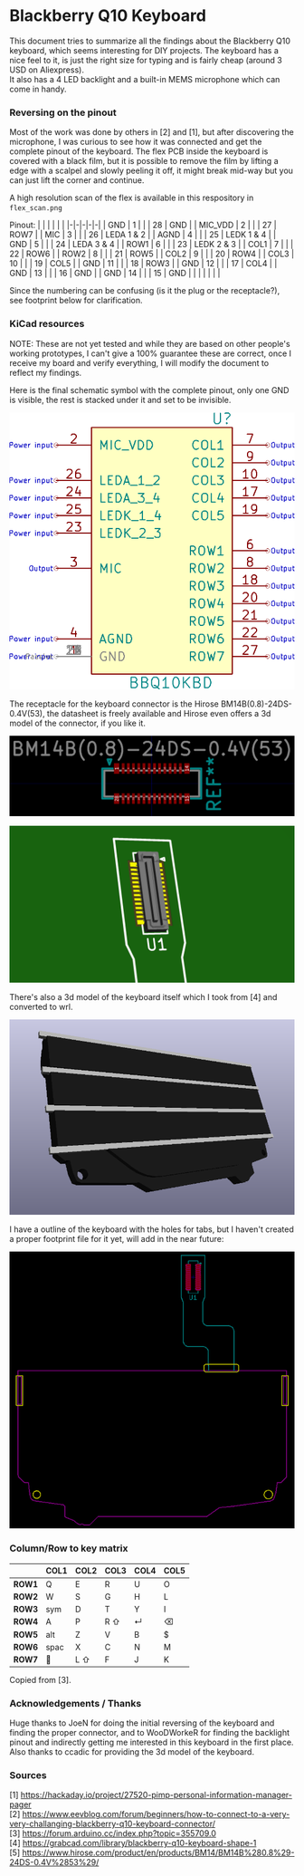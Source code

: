 # Blackberry Q10 Keyboard

This document tries to summarize all the findings about the Blackberry Q10 keyboard, which seems interesting for DIY projects.
The keyboard has a nice feel to it, is just the right size for typing and is fairly cheap (around 3 USD on Aliexpress).  
It also has a 4 LED backlight and a built-in MEMS microphone which can come in handy.

### Reversing on the pinout

Most of the work was done by others in [2] and [1], but after discovering the microphone, I was curious to see how it was connected and get the complete pinout of the keyboard. The flex PCB inside the keyboard is covered with a black film, but it is possible to remove the film by lifting a edge with a scalpel and slowly peeling it off, it might break mid-way but you can just lift the corner and continue.

A high resolution scan of the flex is available in this respository in `flex_scan.png`

Pinout:
| | | | | |
|-|-|-|-|-|
| GND     |  1 | \| | 28 | GND        |
| MIC_VDD |  2 | \| | 27 | ROW7       |
| MIC     |  3 | \| | 26 | LEDA 1 & 2 |
| AGND    |  4 | \| | 25 | LEDK 1 & 4 |
| GND     |  5 | \| | 24 | LEDA 3 & 4 |
| ROW1    |  6 | \| | 23 | LEDK 2 & 3 |
| COL1    |  7 | \| | 22 | ROW6       |
| ROW2    |  8 | \| | 21 | ROW5       |
| COL2    |  9 | \| | 20 | ROW4       |
| COL3    | 10 | \| | 19 | COL5       |
| GND     | 11 | \| | 18 | ROW3       |
| GND     | 12 | \| | 17 | COL4       |
| GND     | 13 | \| | 16 | GND        |
| GND     | 14 | \| | 15 | GND        |
| | | | | |

Since the numbering can be confusing (is it the plug or the receptacle?), see footprint below for clarification.

### KiCad resources

NOTE: These are not yet tested and while they are based on other people's working prototypes, I can't give a 100% guarantee these are correct, once I receive my board and verify everything, I will modify the document to reflect my findings.

Here is the final schematic symbol with the complete pinout, only one GND is visible, the rest is stacked under it and set to be invisible.

![](./symbol.png)

The receptacle for the keyboard connector is the Hirose BM14B(0.8)-24DS-0.4V(53), the datasheet is freely available and Hirose even offers a 3d model of the connector, if you like it.

![](./footprint.png)

![](./footprint-3d.png)

There's also a 3d model of the keyboard itself which I took from [4] and converted to wrl.

![](./keyboard-3d.png)

I have a outline of the keyboard with the holes for tabs, but I haven't created a proper footprint file for it yet, will add in the near future:

![](./outline.png)

### Column/Row to key matrix

|          | COL1 | COL2 | COL3 | COL4 | COL5 | 
|----------|------|------|------|------|------| 
| **ROW1** | Q    | E    | R    | U    | O    |
| **ROW2** | W    | S    | G    | H    | L    |
| **ROW3** | sym  | D    | T    | Y    | I    |
| **ROW4** | A    | P    | R ⇧  | ↵    | ⌫   |
| **ROW5** | alt  | Z    | V    | B    | $    |
| **ROW6** | spac | X    | C    | N    | M    |
| **ROW7** | 🎤   | L ⇧  | F    | J    | K    |

Copied from [3].

### Acknowledgements / Thanks

Huge thanks to JoeN for doing the initial reversing of the keyboard and finding the proper connector, and to WooDWorkeR for finding the backlight pinout and indirectly getting me interested in this keyboard in the first place.  
Also thanks to ccadic for providing the 3d model of the keyboard.

### Sources

[1] https://hackaday.io/project/27520-pimp-personal-information-manager-pager  
[2] https://www.eevblog.com/forum/beginners/how-to-connect-to-a-very-very-challanging-blackberry-q10-keyboard-connector/  
[3] https://forum.arduino.cc/index.php?topic=355709.0  
[4] https://grabcad.com/library/blackberry-q10-keyboard-shape-1  
[5] https://www.hirose.com/product/en/products/BM14/BM14B%280.8%29-24DS-0.4V%2853%29/  